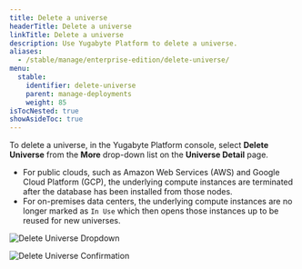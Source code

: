 ```yaml
---
title: Delete a universe
headerTitle: Delete a universe
linkTitle: Delete a universe
description: Use Yugabyte Platform to delete a universe.
aliases:
  - /stable/manage/enterprise-edition/delete-universe/
menu:
  stable:
    identifier: delete-universe
    parent: manage-deployments
    weight: 85
isTocNested: true
showAsideToc: true
---
```


To delete a universe, in the Yugabyte Platform console, select **Delete Universe** from the **More** drop-down list on the **Universe Detail** page.

- For public clouds, such as Amazon Web Services (AWS) and Google Cloud Platform (GCP), the underlying compute instances are terminated after the database has been installed from those nodes.
- For on-premises data centers, the underlying compute instances are no longer marked as `In Use` which then opens those instances up to be reused for new universes.

![Delete Universe Dropdown](/images/ee/delete-univ-1.png)

![Delete Universe Confirmation](/images/ee/delete-univ-2.png)
